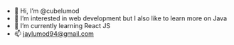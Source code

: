 - 👋 Hi, I’m @cubelumod
- 👀 I’m interested in web development but I also like to learn more on Java
- 🌱 I’m currently learning React JS
- 📫 jaylumod94@gmail.com

<!---
cubelumod/cubelumod is a ✨ special ✨ repository because its `README.md` (this file) appears on your GitHub profile.
You can click the Preview link to take a look at your changes.
--->
